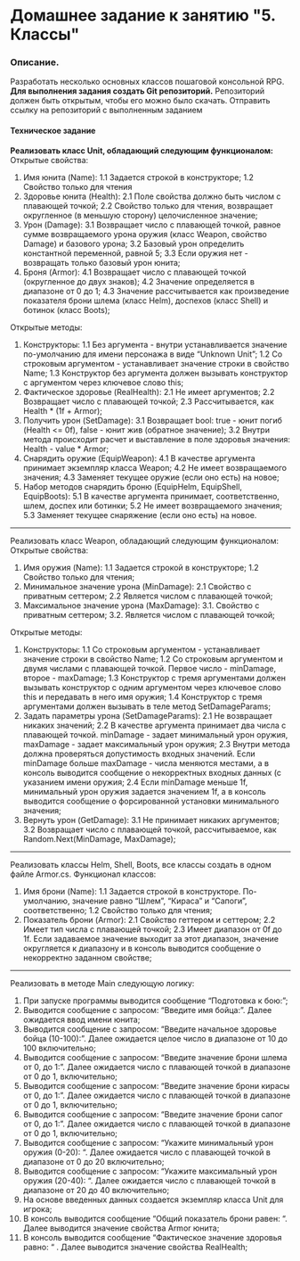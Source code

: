 # Домашнее задание к занятию "5. Классы"

### Описание.

Разработать несколько основных классов пошаговой консольной RPG.
**Для выполнения задания создать Git репозиторий.** Репозиторий должен быть открытым, чтобы его можно было скачать. Отправить ссылку на репозиторий с выполненным заданием

#### Техническое задание

**Реализовать класс Unit, обладающий следующим функционалом:**
Открытые свойства:
1. Имя юнита (Name): 
1.1 Задается строкой в конструкторе;
1.2 Свойство только для чтения
2. Здоровье юнита (Health):
2.1 Поле свойства должно быть числом с плавающей точкой;
2.2 Свойство только для чтения, возвращает округленное (в меньшую сторону) целочисленное значение;
3. Урон (Damage):
3.1 Возвращает число с плавающей точкой, равное сумме возвращаемого урона оружия (класс Weapon, свойство Damage) и базового урона;
3.2 Базовый урон определить константной переменной, равной 5;
3.3 Если оружия нет - возвращать только базовый урон юнита;
4. Броня (Armor):
4.1 Возвращает число с плавающей точкой (округленное до двух знаков);
4.2 Значение определяется в диапазоне от 0 до 1;
4.3 Значение рассчитывается как произведение показателя брони шлема (класс Helm), доспехов (класс Shell) и ботинок (класс Boots);

Открытые методы:
1. Конструкторы:
1.1 Без аргумента - внутри устанавливается значение по-умолчанию для имени персонажа в виде “Unknown Unit”;
1.2 Со строковым аргументом - устанавливает значение строки в свойство Name;
1.3 Конструктор без аргумента должен вызывать конструктор с аргументом через  ключевое слово this;
2. Фактическое здоровье (RealHealth):
2.1 Не имеет аргументов;
2.2 Возвращает число с плавающей точкой;
2.3 Рассчитывается, как Health * (1f + Armor);
3. Получить урон (SetDamage):
3.1 Возвращает bool: true - юнит погиб (Health <= 0f), false - юнит жив (обратное значение);
3.2 Внутри метода происходит расчет и выставление в поле здоровья значения: Health -  value * Armor;
4. Снарядить оружие (EquipWeapon):
4.1 В качестве аргумента принимает экземпляр класса Weapon;
4.2 Не имеет возвращаемого значения;
4.3 Заменяет текущее оружие (если оно есть) на новое;
5. Набор методов снарядить броню (EquipHelm, EquipShell, EquipBoots):
5.1 В качестве аргумента принимает, соответственно, шлем, доспех или ботинки;
5.2 Не имеет возвращаемого значения;
5.3 Заменяет текущее снаряжение (если оно есть) на новое.
------------
Реализовать класс Weapon, обладающий следующим функционалом:
Открытые свойства:
1. Имя оружия (Name):
1.1 Задается строкой в конструкторе;
1.2 Свойство только для чтения;
2. Минимальное значение урона (MinDamage):
2.1 Свойство с приватным сеттером;
2.2 Является числом с плавающей точкой;
3. Максимальное значение урона (MaxDamage):
3.1. Свойство с приватным сеттером;
3.2. Является числом с плавающей точкой;

Открытые методы:
1. Конструкторы:
1.1 Со строковым аргументом - устанавливает значение строки в свойство Name;
1.2 Со строковым аргументом и двумя числами с плавающей точкой. Первое число - minDamage, второе - maxDamage;
1.3 Конструктор с тремя аргументами должен вызывать конструктор с одним аргументом через ключевое слово this и передавать в него имя оружия;
1.4 Конструктор с тремя аргументами должен вызывать в теле метод SetDamageParams;
2. Задать параметры урона (SetDamageParams):
2.1 Не возвращает никаких значений;
2.2 В качестве аргумента принимает два числа с плавающей точкой. minDamage - задает минимальный урон оружия, maxDamage - задает максимальный урон оружия;
2.3 Внутри метода должна проверяться допустимость входных значений. Если minDamage больше maxDamage - числа меняются местами, а в консоль выводится сообщение о некорректных входных данных (с указанием имени оружия;
2.4 Если minDamage меньше 1f, минимальный урон оружия задается значением 1f, а в консоль выводится сообщение о форсированной установки минимального значения;
3. Вернуть урон (GetDamage):
3.1 Не принимает никаких аргументов;
3.2 Возвращает число с плавающей точкой, рассчитываемое, как Random.Next(MinDamage, MaxDamage);
------------
Реализовать классы Helm, Shell, Boots, все классы создать в одном файле Armor.cs. Функционал классов:
1. Имя брони (Name):
1.1 Задается строкой в конструкторе. По-умолчанию, значение равно “Шлем”, “Кираса” и “Сапоги”, соответственно;
1.2 Свойство только для чтения;
2. Показатель брони (Armor):
2.1 Свойство геттером и сеттером;
2.2 Имеет тип числа с плавающей точкой;
2.3 Имеет диапазон от 0f до 1f. Если задаваемое значение выходит за этот диапазон, значение округляется к диапазону и в консоль выводится сообщение о некорректно заданном свойстве;
------------
Реализовать в методе Main следующую логику:
1. При запуске программы выводится сообщение “Подготовка к бою:”;
2. Выводится сообщение с запросом: “Введите имя бойца:”. Далее ожидается ввод имени юнита;
3. Выводится сообщение с запросом: “Введите начальное здоровье бойца (10-100):”. Далее ожидается целое число в диапазоне от 10 до 100 включительно;
4. Выводится сообщение с запросом: “Введите значение брони шлема от 0, до 1:”. Далее ожидается число с плавающей точкой в диапазоне от 0 до 1, включительно;
5. Выводится сообщение с запросом: “Введите значение брони кирасы от 0, до 1:”. Далее ожидается число с плавающей точкой в диапазоне от 0 до 1, включительно;
6. Выводится сообщение с запросом: “Введите значение брони сапог от 0, до 1:”. Далее ожидается число с плавающей точкой в диапазоне от 0 до 1, включительно;
7. Выводится сообщение с запросом: “Укажите минимальный урон оружия (0-20): “. Далее ожидается число с плавающей точкой в диапазоне от 0 до 20 включительно;
8. Выводится сообщение с запросом: “Укажите максимальный урон оружия (20-40): “. Далее ожидается число с плавающей точкой в диапазоне от 20 до 40 включительно;
9. На основе введенных данных создается экземпляр класса Unit для игрока;
10. В консоль выводится сообщение “Общий показатель брони равен: “. Далее выводится значение свойства Armor юнита;
11. В консоль выводится сообщение “Фактическое значение здоровья равно: “ . Далее выводится значение свойства RealHealth;



